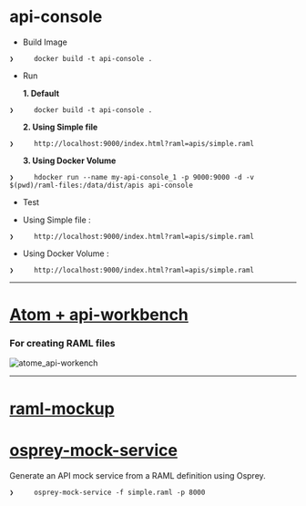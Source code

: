 # api-console

* Build Image 
 
```
❯     docker build -t api-console .

```
* Run 

<ol>  <B> 1. Default</B></ol>


```
❯     docker build -t api-console .

```

<ol>  <B> 2. Using Simple file</B></ol>


```
❯     http://localhost:9000/index.html?raml=apis/simple.raml 

```

<ol>  <B> 3. Using Docker Volume</B></ol>


```
❯     hdocker run --name my-api-console_1 -p 9000:9000 -d -v $(pwd)/raml-files:/data/dist/apis api-console

```

* Test 

 - Using Simple file : 
 
```
❯     http://localhost:9000/index.html?raml=apis/simple.raml 

```

 - Using Docker Volume :


```
❯     http://localhost:9000/index.html?raml=apis/simple.raml 

```
 
 
-------------------------------------------------------------

# [Atom + api-workbench](https://atom.io/packages/api-workbench)

### For creating RAML files

![atome_api-workench](https://cloud.githubusercontent.com/assets/7684497/18092803/07ad9fea-6ece-11e6-8704-bba0cfed66cb.png)


-------------------------------------------------------------

# [raml-mockup](https://www.npmjs.com/package/raml-mockup)

# [osprey-mock-service](https://github.com/mulesoft-labs/osprey-mock-service)  

  Generate an API mock service from a RAML definition using Osprey.

```
❯     osprey-mock-service -f simple.raml -p 8000

```  
  


